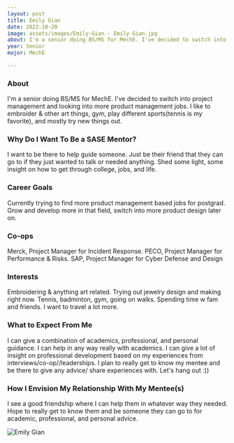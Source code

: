 ```yaml
---
layout: post
title: Emily Gian 
date: 2022-10-20
image: assets/images/Emily-Gian - Emily Gian.jpg
about: I'm a senior doing BS/MS for MechE. I've decided to switch into project management and looking into more product management jobs. I like to embroider & other art things, gym, play different sports(tennis is my favorite), and mostly try new things out. 
year: Senior
major: MechE

---
```


### About

I'm a senior doing BS/MS for MechE. I've decided to switch into project management and looking into more product management jobs. I like to embroider & other art things, gym, play different sports(tennis is my favorite), and mostly try new things out. 

### Why Do I Want To Be a SASE Mentor?

I want to be there to help guide someone. Just be their friend that they can go to if they just wanted to talk or needed anything. Shed some light, some insight on how to get through college, jobs, and life. 

### Career Goals

Currently trying to find more product management based jobs for postgrad. Grow and develop more in that field, switch into more product design later on.

### Co-ops

Merck, Project Manager for Incident Response. PECO, Project Manager for Performance & Risks. SAP, Project Manager for Cyber Defense and Design

### Interests

Embroidering & anything art related. Trying out jewelry design and making right now. Tennis, badminton, gym, going on walks. Spending time w fam and friends. I want to travel a lot more.

### What to Expect From Me

I can give a combination of academics, professional, and personal guidance. I can help in any way really with academics. I can give a lot of insight on professional development based on my experiences from interviews/co-op//leaderships. I plan to really get to know my mentee and be there to give any advice/ share experiences with. Let's hang out :))

### How I Envision My Relationship With My Mentee(s) 


I see a good friendship where I can help them in whatever way they needed. Hope to really get to know them and be someone they can go to for academic, professional, and personal advice.

<div class="text-center my-5">
    <img src="https://sase-drexel.github.io/mentorship-2021/assets/images/Emily-Gian.jpg" alt="Emily Gian" class="rounded post-img" />
</div>
